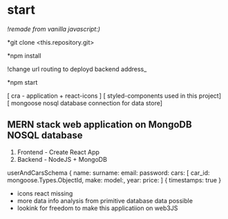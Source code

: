 # start

_!remade from vanilla javascript:)_

*git clone <this.repository.git>

*npm install

!change url routing to deployd backend address_

*npm start

[ cra - application + react-icons ]
[ styled-components used in this project]
[ mongoose nosql database connection for data store]

## MERN stack web application on MongoDB NOSQL database

1. Frontend - Create React App
2. Backend - NodeJS + MongoDB

userAndCarsSchema
{
name:
surname:
email:
password:
cars: [
car_id: mongoose.Types.ObjectId,
make:
model:,
year:
price: ]
{ timestamps: true }

- icons react missing
- more data info analysis from primitive database data possible
- lookink for freedom to make this applicatiion on web3JS
